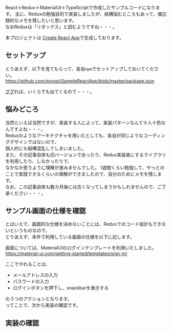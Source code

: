 React＋Redux＋MaterialUI＋TypeScriptで作成したサンプルコードになります。
主に、Reduxの勉強目的で実装しましたが、結構悩むところもあって、備忘録的なメモを残したいと思います。  
なおReduxは「リダックス」と読むようですね・・・。  

本プロジェクトは [Create React App](https://github.com/facebook/create-react-app)で生成しております。

## セットアップ  
とりあえず、以下を見てもらって、各自`npm`でセットアップしておいてください。  
https://github.com/poropi/SampleReactApp/blob/master/package.json  

[ググ](https://www.google.co.jp/search?client=ubuntu&channel=fs&q=react+redux+typescript&ie=utf-8&oe=utf-8&hl=ja)れば、いくらでも出てくるので・・・。

## 悩みどころ  
当然といえば当然ですが、実装する人によって、実装パターンなんて十人十色なんですよね・・・。  
Reduxのようなアーキテクチャを用いたとしても、各自が同じようなコーディングデザインではないので、  
個人的にも結構混乱してしまいました。  
また、その記事自体も旧バージョンであったり、Redux実装楽にするライブラリを利用したり、しなかったりで、  
なかなか思うように理解が進みませんでした。
1週間くらい勉強して、やっとのことで実践できるくらいの理解ができましたので、自分のためにメモを残します。  
なお、この記事自体も数カ月後には古くなってしまうかもしれませんので、ご了承ください・・・。

## サンプル画面の仕様を確認
とはいえで、画面的な仕様を決めないことには、Reduxでのコード設計もできないというものなので、  
とりあえず、本件で利用している画面の仕様を以下に記します。

画面については、MaterialUIのログインテンプレートを利用いたしました。  
https://material-ui.com/getting-started/templates/sign-in/

ここでやれることは、
* メールアドレスの入力
* パスワードの入力
* ログインボタンを押下し、snackbarを表示する

の３つのアクションとなります。  
ってことで、次から実装の確認です。

## 実装の確認
